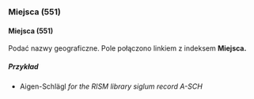 ### Miejsca (551)

#### Miejsca (551)
Podać nazwy geograficzne. Pole połączono linkiem z indeksem **Miejsca.**  

##### Przykład  
- Aigen-Schlägl _for the RISM library siglum record A-SCH_
